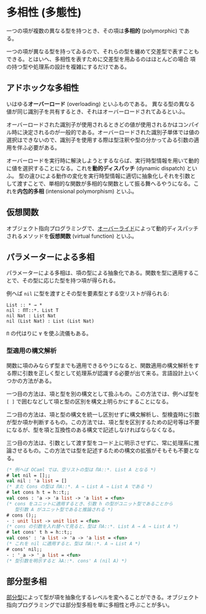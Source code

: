 # 多相性 (多態性)

一つの項が複数の異なる型を持つとき、その項は**多相的** (polymorphic) である。

一つの項が異なる型を持ってゐるので、それらの型を纏めて交差型で表すこともできる。とはいへ、多相性を表すために交差型を用ゐるのはほとんどの場合 項の持つ型や処理系の設計を複雑にするだけである。

## アドホックな多相性

いはゆる**オーバーロード** (overloading) といふものである。
異なる型の異なる値が同じ識別子を共有するとき、それはオーバーロードされてゐるといふ。

オーバーロードされた識別子が使用されるときどの値が使用されるかはコンパイル時に決定されるのが一般的である。オーバーロードされた識別子単体では値の選択はできないので、識別子を使用する際は型注釈や型の分かってゐる引数の適用を伴ふ必要がある。

オーバーロードを実行時に解決しようとするならば、実行時型情報を用いて動的に値を選択することになる。これを**動的ディスパッチ** (dynamic dispatch) といふ。
型の違ひによる動作の変化を実行時型情報に適切に抽象化しそれを引数として渡すことで、単相的な関数が多相的な関数として振る舞へるやうになる。これを**内包的多相** (intensional polymorphism) といふ。

## 仮想関数

オブジェクト指向プログラミングで、[オーバーライド](overriding.md)によって動的ディスパッチされるメソッドを**仮想関数** (virtual function) といふ。

## パラメーターによる多相

パラメーターによる多相は、項の型による抽象化である。関数を型に適用することで、その型に応じた型を持つ項が得られる。

例へば `nil` に型を渡すとその型を要素型とする空リストが得られる:

```
List :: * → *
nil : ΠT::*. List T
nil Nat : List Nat
nil (List Nat) : List (List Nat)
```

`Π` の代はりに `∀` を使ふ流儀もある。

### 型適用の構文解析

関数に項のみならず型までも適用できるやうになると、関数適用の構文解析をする際に引数を正しく型として処理系が認識する必要が出て来る。言語設計上いくつかの方法がある。

一つ目の方法は、項と型を別の構文として扱ふもの。この方法では、例へば型を `[ ]` で囲むなどして項と型の区別を構文上明らかにすることになる。

二つ目の方法は、項と型の構文を統一し区別せずに構文解析し、型検査時に引数が型か項か判断するもの。この方法では、項と型を区別するための記号等は不要になるが、型を項と互換性のある構文で記述しなければならなくなる。

三つ目の方法は、引数として渡す型をコード上に明示させずに、常に処理系に推論させるもの。この方法では型を記述するための構文の拡張がそもそも不要となる。

``` ocaml
(* 例へば OCaml では、空リストの型は ΠA::*. List A となる *)
# let nil = [];;
val nil : 'a list = []
(* また Cons の型は ΠA::*. A → List A → List A である *)
# let cons h t = h::t;;
val cons : 'a -> 'a list -> 'a list = <fun>
(* cons をユニットに適用するとき、引数 h の型がユニット型であることから
   型引数 A がユニット型であると推論される *)
# cons ();;
- : unit list -> unit list = <fun>
(* cons の引数を入れ替へて見ると、型は ΠA::*. List A → A → List A *)
# let cons' t h = h::t;;
val cons' : 'a list -> 'a -> 'a list = <fun>
(* これを nil に適用すると、型は ΠA::*. A → List A *)
# cons' nil;;
- : '_a -> '_a list = <fun>
(* 型引数を明示すると λA::*. cons' A (nil A) *)
```

## 部分型多相

[部分型](subtyping.md)によって型が項を抽象化するレベルを変へることができる。オブジェクト指向プログラミングでは部分型多相を単に多相性と呼ぶことが多い。
